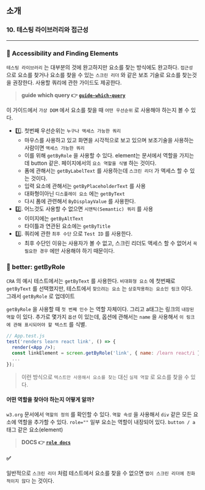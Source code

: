 ## 소개

### 10. 테스팅 라이브러리와 접근성
---------------------------------------------

### 📌 Accessibility and Finding Elements

`테스팅 라이브러리` 는 대부분의 것에 완고하지만 요소를 찾는 방식에도 완고하다.
`접근성` 으로 요소를 찾거나 요소를 찾을 수 있는 `스크린 리더` 와 같은 보조 기술로 요소를 찾는것을 권장한다. 사용할 쿼리에 관한 가이드도 제공한다.

> **guide which query 👉 [`guide-which-query`]**

이 가이드에서 `가상 DOM` 에서 요소를 찾을 때 `어떤 우선순위` 로 사용해야 하는지 볼 수 있다.
- 1️⃣. 첫번째 우선순위는 `누구나 액세스 가능한 쿼리`
  - 마우스를 사용하고 있고 화면을 시각적으로 보고 있으며 보조기술을 사용하는 사람이면 `액세스 가능한 쿼리`
  - 이를 위해 `getByRole` 을 사용할 수 있다. element는 문서에서 역할을 가지는데 button 같은. 페이지에서의 `요소 역할을 식별` 하는 것이다.
  - 폼에 관해서는 `getByLabelText` 를 사용하는데 `스크린 리더` 가 액세스 할 수 있는 것이다. 
  - 입력 요소에 관해서는 `getByPlaceholderText` 를 사용
  - 대화형이아닌 `디스플레이 요소` 에는 `getByText`
  - 다시 폼에 관련해서 `ByDisplayValue` 를 사용한다.
- 2️⃣. 어느것도 사용할 수 없으면 `시맨틱(Semantic) 쿼리` 를 사용
  - 이미지에는 `getByAltText`
  - 타이틀과 연관된 요소에는 `getByTitle`
- 3️⃣. 쿼리에 관한 `최후 수단` 으로 `Test ID` 를 사용한다.
  - 최후 수단인 이유는 사용자가 볼 수 없고, 스크린 리더도 액세스 할 수 없어서 `꼭 필요한 경우` 에만 사용해야 하기 때문이다.

### 📌 better: getByRole

`CRA` 의 예시 테스트에서는 `getByText` 를 사용한다.
`비대화형 요소` 에 첫번째로 `getByText` 를 선택했지만, 테스트에서 `찾으려는 요소` 는 `상호작용하는 요소인 링크` 이다. 그래서 `getByRole` 로 업데이트

`getByRole` 을 사용할 때 `첫 번째 인수` 는 역할 자체이다.
그리고 a태그는 링크의 `내장된 역할` 이 있다.
추가로 몇가지 `옵션` 이 있는데, 옵션에 관해서는 `name` 을 사용해서 `이 링크에 관해 표시되어야 할 텍스트` 를 식별.

```jsx
// App.test.js
test('renders learn react link', () => {
  render(<App />);
  const linkElement = screen.getByRole('link', { name: /learn react/i });
  ...
});
```

> 이런 방식으로 `텍스트만 사용해서 요소를 찾는` 대신 `실제 역할` 로 요소를 찾을 수 있다.

#### 어떤 역할을 찾아야 하는지 어떻게 알까?

`w3.org` 문서에서 `역할의 정의` 를 확인할 수 있다.
`역할 속성` 을 사용해서 `div` 같은 모든 요소에 역할을 추가할 수 있다. `role=""`
일부 요소는 역할이 내장되어 있다. `button / a` 태그 같은 요소(element)

> **DOCS 👉 [`role docs`]**


#### ✅

일반적으로 `스크린 리더` 처럼 테스트에서 요소를 찾을 수 없으면 `앱이 스크린 리더에 친화적이지 않다` 는 것이다. 

[`guide-which-query`]: https://testing-library.com/docs/queries/about/#priority
[`role docs`]: https://www.w3.org/TR/wai-aria/#role_definitions